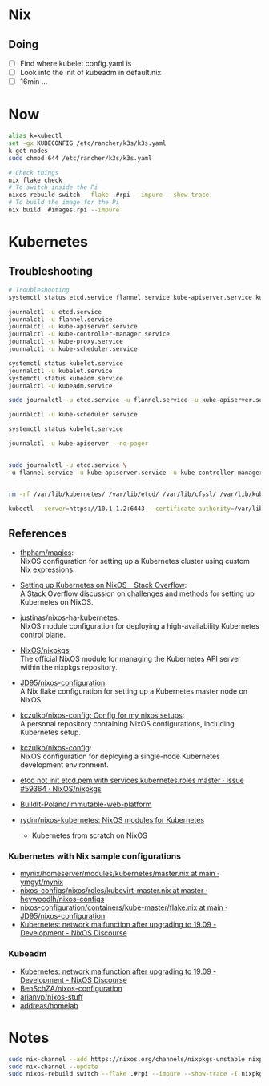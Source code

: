 # Nix

## Doing

- [ ] Find where kubelet config.yaml is
- [ ] Look into the init of kubeadm in default.nix
- [ ] 16min ...

# Now

```bash
alias k=kubectl
set -gx KUBECONFIG /etc/rancher/k3s/k3s.yaml
k get nodes
sudo chmod 644 /etc/rancher/k3s/k3s.yaml

# Check things
nix flake check
# To switch inside the Pi
nixos-rebuild switch --flake .#rpi --impure --show-trace 
# To build the image for the Pi
nix build .#images.rpi --impure
```

# Kubernetes

## Troubleshooting


```bash
# Troubleshooting
systemctl status etcd.service flannel.service kube-apiserver.service kube-controller-manager.service kube-proxy.service kube-scheduler.service

journalctl -u etcd.service
journalctl -u flannel.service
journalctl -u kube-apiserver.service
journalctl -u kube-controller-manager.service
journalctl -u kube-proxy.service
journalctl -u kube-scheduler.service

systemctl status kubelet.service
journalctl -u kubelet.service
systemctl status kubeadm.service
journalctl -u kubeadm.service

sudo journalctl -u etcd.service -u flannel.service -u kube-apiserver.service -u kube-controller-manager.service -u kube-proxy.service -u kube-scheduler.service --no-pager

journalctl -u kube-scheduler.service

systemctl status kubelet.service

journalctl -u kube-apiserver --no-pager


sudo journalctl -u etcd.service \
-u flannel.service -u kube-apiserver.service -u kube-controller-manager.service -u kube-proxy.service -u kube-scheduler.service


rm -rf /var/lib/kubernetes/ /var/lib/etcd/ /var/lib/cfssl/ /var/lib/kubelet/ /var/lib/kubernetes/secrets/ /etc/kube-flannel/ /etc/kubernetes/

kubectl --server=https://10.1.1.2:6443 --certificate-authority=/var/lib/cfssl/ca.crt --client-certificate=/var/lib/cfssl/admin.crt --client-key=/var/lib/cfssl/admin.key get nodes
```

## References

- [thpham/magics](https://github.com/thpham/magics/blob/master/k8s-cluster/kubernetes/default.nix#L32):  
   NixOS configuration for setting up a Kubernetes cluster using custom Nix expressions.
- [Setting up Kubernetes on NixOS - Stack Overflow](https://stackoverflow.com/questions/49963703/setting-up-kubernetes-on-nixos):  
   A Stack Overflow discussion on challenges and methods for setting up Kubernetes on NixOS.
- [justinas/nixos-ha-kubernetes](https://github.com/justinas/nixos-ha-kubernetes/blob/master/modules/controlplane/apiserver.nix):  
   NixOS module configuration for deploying a high-availability Kubernetes control plane.
- [NixOS/nixpkgs](https://github.com/NixOS/nixpkgs/blob/master/nixos/modules/services/cluster/kubernetes/apiserver.nix):  
   The official NixOS module for managing the Kubernetes API server within the nixpkgs repository.
- [JD95/nixos-configuration](https://github.com/JD95/nixos-configuration/blob/main/containers/kube-master/flake.nix):  
   A Nix flake configuration for setting up a Kubernetes master node on NixOS.
- [kczulko/nixos-config: Config for my nixos setups](https://github.com/kczulko/nixos-config/tree/master):  
   A personal repository containing NixOS configurations, including Kubernetes setup.
- [kczulko/nixos-config](https://github.com/kczulko/nixos-config/blob/master/modules/kubernetes/k8s-dev-single-node.nix):  
   NixOS configuration for deploying a single-node Kubernetes development environment.

- [etcd not init etcd.pem with services.kubernetes.roles master · Issue #59364 · NixOS/nixpkgs](https://github.com/NixOS/nixpkgs/issues/59364)
- [BuildIt-Poland/immutable-web-platform](https://github.com/BuildIt-Poland/immutable-web-platform/blob/375b3c8c51fd289ef5329d5accd1bbc40a78dc23/nix/nixos/modules/kubernetes/kubelet.nix#L69)
- [rydnr/nixos-kubernetes: NixOS modules for Kubernetes](https://github.com/rydnr/nixos-kubernetes/tree/main)
  - Kubernetes from scratch on NixOS

### Kubernetes with Nix sample configurations
- [mynix/homeserver/modules/kubernetes/master.nix at main · ymgyt/mynix](https://github.com/ymgyt/mynix/blob/main/homeserver/modules/kubernetes/master.nix)
- [nixos-configs/nixos/roles/kubevirt-master.nix at master · heywoodlh/nixos-configs](https://github.com/heywoodlh/nixos-configs/blob/master/nixos/roles/kubevirt-master.nix)
- [nixos-configuration/containers/kube-master/flake.nix at main · JD95/nixos-configuration](https://github.com/JD95/nixos-configuration/blob/main/containers/kube-master/flake.nix)
- [Kubernetes: network malfunction after upgrading to 19.09 - Development - NixOS Discourse](https://discourse.nixos.org/t/kubernetes-network-malfunction-after-upgrading-to-19-09/4620/3)

### Kubeadm
- [Kubernetes: network malfunction after upgrading to 19.09 - Development - NixOS Discourse](https://discourse.nixos.org/t/kubernetes-network-malfunction-after-upgrading-to-19-09/4620/6)
- [BenSchZA/nixos-configuration](https://github.com/BenSchZA/nixos-configuration/blob/master/modules/kubeadm/default.nix)
- [arianvp/nixos-stuff](https://github.com/arianvp/nixos-stuff/blob/master/modules/kubeadm/kubeadm-base.nix)
- [addreas/homelab](https://github.com/addreas/homelab/tree/main)

# Notes

```bash
sudo nix-channel --add https://nixos.org/channels/nixpkgs-unstable nixpkgs-unstable
sudo nix-channel --update
sudo nixos-rebuild switch --flake .#rpi --impure --show-trace -I nixpkgs-unstable=https://nixos.org/channels/nixpkgs-unstable
```